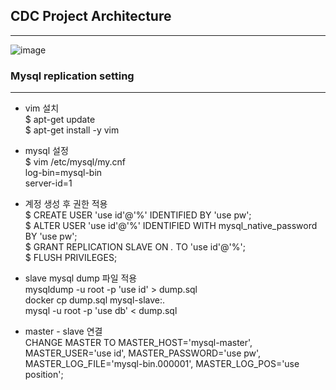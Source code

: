 ## CDC Project Architecture

---

![image](https://github.com/hyunwoopark0/CDC_project/assets/144861873/7923a718-8225-4bc2-b862-a01eec3cc315)



### Mysql replication setting
---

- vim 설치 </br>
$ apt-get update </br>
$ apt-get install -y vim </br>

- mysql 설정 </br>
$ vim /etc/mysql/my.cnf </br>
log-bin=mysql-bin  </br>
server-id=1 </br>

- 계정 생성 후 권한 적용 </br>
$ CREATE USER 'use id'@'%' IDENTIFIED BY 'use pw'; </br>
$ ALTER USER 'use id'@'%' IDENTIFIED WITH mysql_native_password BY 'use pw'; </br>
$ GRANT REPLICATION SLAVE ON *.* TO 'use id'@'%'; </br>
$ FLUSH PRIVILEGES; </br>

- slave mysql dump 파일 적용 </br>
mysqldump -u root -p 'use id' > dump.sql </br>
docker cp dump.sql mysql-slave:. </br>
mysql -u root -p 'use db' < dump.sql </br>

- master - slave 연결 </br>
CHANGE MASTER TO MASTER_HOST='mysql-master', MASTER_USER='use id', MASTER_PASSWORD='use pw', MASTER_LOG_FILE='mysql-bin.000001', MASTER_LOG_POS='use position'; </br>



